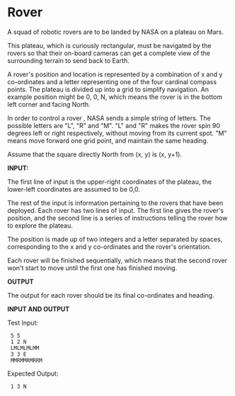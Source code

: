 # Rover

 A squad of robotic rovers are to be landed by NASA on a plateau on
 Mars.

 This plateau, which is curiously rectangular, must be navigated by the
 rovers so that their on-board cameras can get a complete view of the
 surrounding terrain to send back to Earth.

 A rover's position and location is represented by a combination of x and
 y co-ordinates and a letter representing one of the four cardinal
 compass points. The plateau is divided up into a grid to simplify
 navigation. An example position might be 0, 0, N, which means the rover
 is in the bottom left corner and facing North.

 In order to control a rover , NASA sends a simple string of letters. The
 possible letters are "L", "R" and "M". "L" and "R" makes the rover spin
 90 degrees left or right respectively, without moving from its current
 spot. "M" means move forward one grid point, and maintain the same
 heading.

 Assume that the square directly North from (x, y) is (x, y+1).

 __INPUT:__

 The first line of input is the upper-right coordinates of the plateau,
 the lower-left coordinates are assumed to be 0,0.

 The rest of the input is information pertaining to the rovers that have
 been deployed. Each rover has two lines of input. The first line gives
 the rover's position, and the second line is a series of instructions
 telling the rover how to explore the plateau.

 The position is made up of two integers and a letter separated by
 spaces, corresponding to the x and y co-ordinates and the rover's orientation.

 Each rover will be finished sequentially, which means that the second
 rover won't start to move until the first one has finished moving.

 __OUTPUT__

 The output for each rover should be its final co-ordinates and heading.

 __INPUT AND OUTPUT__

 Test Input:
```
 5 5
 1 2 N
 LMLMLMLMM
 3 3 E
 MMRMMRMRRM
```
 Expected Output:
```
 1 3 N
```
